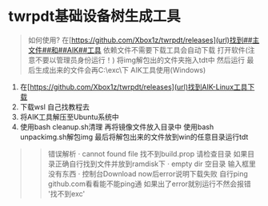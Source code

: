 # twrpdt基础设备树生成工具
> 如何使用?
在[https://github.com/Xbox1z/twrpdt/releases](url)找到##主文件##和##AIK##工具 依赖文件不需要下载工具会自动下载
打开软件(注意不要以管理员身份运行！) 将img解包出的文件夹拖入tdt中 然后运行 最后生成出来的文件会再C:\exc\下
>AIK工具使用(Windows)
1. 在[https://github.com/Xbox1z/twrpdt/releases](url)找到AIK-Linux工具下载
2. 下载wsl 自己找教程去
3. 将AIK工具解压至Ubuntu系统中
4. 使用bash cleanup.sh清理 再将镜像文件放入目录中 使用bash unpackimg.sh解包img 最后将解包出来的文件放到win的任意目录运行tdt
>>错误解析
· cannot found file 找不到build.prop 请检查目录 如果目录正确自行找到文件并放到ramdisk下
· empty dir 空目录 输入框里没有东西
· 控制台Download now后error说明下载失败 自行ping github.com看看能不能ping通 如果出了error就别运行不然会报错 '找不到exc'
